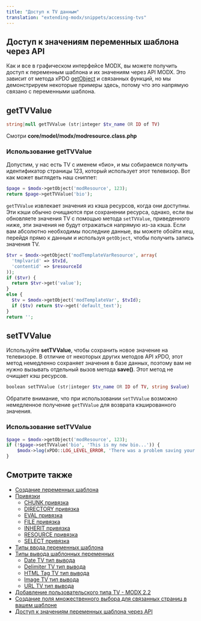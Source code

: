 ```yaml
---
title: "Доступ к TV данным"
translation: "extending-modx/snippets/accessing-tvs"
---
```


## Доступ к значениям переменных шаблона через API

Как и все в графическом интерфейсе MODX, вы можете получить доступ к переменным шаблона и их значениям через API MODX. Это зависит от метода xPDO [getObject](extending-modx/xpdo/class-reference/xpdo/xpdo.getobject "xPDO.getObject") и связанных функций, но мы демонстрируем некоторые примеры здесь, потому что это напрямую связано с переменными шаблона.

## getTVValue

``` php
string|null getTVValue (str|integer $tv_name OR ID of TV)
```

Смотри **core/model/modx/modresource.class.php**

### Использование getTVValue

Допустим, у нас есть TV с именем «био», и мы собираемся получить идентификатор страницы 123, который использует этот телевизор. Вот как может выглядеть наш сниппет:

``` php
$page = $modx->getObject('modResource', 123);
return $page->getTVValue('bio');
```

`getTVValue` извлекает значения из кэша ресурсов, когда они доступны. Эти кэши обычно очищаются при сохранении ресурса, однако, если вы обновляете значения TV с помощью метода `setTVValue`, приведенного ниже, эти значения не будут отражаться напрямую из-за кэша. 
Если вам абсолютно необходимы последние данные, вы можете обойти кеш, перейдя прямо к данным и используя `getObject`, чтобы получить запись значения TV.

``` php
$tvr = $modx->getObject('modTemplateVarResource', array(
  'tmplvarid' => $tvId,
  'contentid' => $resourceId
));
if ($tvr) {
  return $tvr->get('value');
}
else {
  $tv = $modx->getObject('modTemplateVar', $tvId);
  if ($tv) return $tv->get('default_text');
}
return '';
```

## setTVValue

Используйте **setTVValue**, чтобы сохранить новое значение на телевизоре. В отличие от некоторых других методов API xPDO, этот метод немедленно сохраняет значения в базе данных, поэтому вам не нужно вызывать отдельный вызов метода **save()**. Этот метод не очищает кэш ресурсов.

``` php
boolean setTVValue (str|integer $tv_name OR ID of TV, string $value)
```

Обратите внимание, что при использовании `setTVValue` возможно немедленное получение `getTVValue` для возврата кэшированного значения.

### Использование setTVValue

``` php
$page = $modx->getObject('modResource', 123);
if (!$page->setTVValue('bio', 'This is my new bio...')) {
    $modx->log(xPDO::LOG_LEVEL_ERROR, 'There was a problem saving your TV...');
}
```

## Смотрите также

- [Создание переменных шаблона](building-sites/elements/template-variables/step-by-step)
- [Привязки](building-sites/elements/template-variables/bindings)
  - [CHUNK привязка](building-sites/elements/template-variables/bindings/chunk-binding)
  - [DIRECTORY привязка](building-sites/elements/template-variables/bindings/directory-binding)
  - [EVAL привязка](building-sites/elements/template-variables/bindings/eval-binding)
  - [FILE привязка](building-sites/elements/template-variables/bindings/file-binding)
  - [INHERIT привязка](building-sites/elements/template-variables/bindings/inherit-binding)
  - [RESOURCE привязка](building-sites/elements/template-variables/bindings/resource-binding)
  - [SELECT привязка](building-sites/elements/template-variables/bindings/select-binding)
- [Типы ввода переменных шаблона](building-sites/elements/template-variables/input-types)
- [Типы вывода шаблонных переменных](building-sites/elements/template-variables/output-types)
  - [Date TV тип вывода](building-sites/elements/template-variables/output-types/date)
  - [Delimiter TV тип вывода](building-sites/elements/template-variables/output-types/delimiter)
  - [HTML Tag TV тип вывода](building-sites/elements/template-variables/output-types/html)
  - [Image TV тип вывода](building-sites/elements/template-variables/output-types/image)
  - [URL TV тип вывода](building-sites/elements/template-variables/output-types/url)
- [Добавление пользовательского типа TV - MODX 2.2](extending-modx/custom-tvs)
- [Создание поля множественного выбора для связанных страниц в вашем шаблоне](building-sites/tutorials/multiselect-related-pages)
- [Доступ к значениям переменных шаблона через API](extending-modx/snippets/accessing-tvs)
